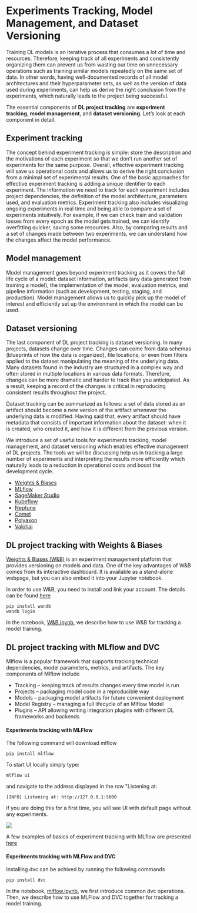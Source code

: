 # Experiments Tracking, Model Management, and Dataset Versioning

Training DL models is an iterative process that consumes a lot of time and resources. Therefore, keeping track of all experiments and consistently organizing them can prevent us from wasting our time on unnecessary operations such as training similar models repeatedly on the same set of data. In other words, having well-documented records of all model architectures and their hyperparameter sets, as well as the version of data used during experiments, can help us derive the right conclusion from the experiments, which naturally leads to the project being successful.

The essential components of **DL project tracking** are **experiment tracking**, **model management**, and **dataset versioning**. Let’s look at each component in detail.

## **Experiment tracking**

The concept behind experiment tracking is simple: store the description and the motivations of each experiment so that we don’t run another set of experiments for the same purpose. Overall, effective experiment tracking will save us operational costs and allows us to derive the right conclusion from a minimal set of experimental results. One of the basic approaches for effective experiment tracking is adding a unique identifier to each experiment. The information we need to track for each experiment includes project dependencies, the definition of the model architecture, parameters used, and evaluation metrics. Experiment tracking also includes visualizing ongoing experiments in real time and being able to compare a set of experiments intuitively. For example, if we can check train and validation losses from every epoch as the model gets trained, we can identify overfitting quicker, saving some resources. Also, by comparing results and a set of changes made between two experiments, we can understand how the changes affect the model performance.

## **Model management**

Model management goes beyond experiment tracking as it covers the full life cycle of a model: dataset information, artifacts (any data generated from training a model), the implementation of the model, evaluation metrics, and pipeline information (such as development, testing, staging, and production). Model management allows us to quickly pick up the model of interest and efficiently set up the environment in which the model can be used.

## **Dataset versioning**

The last component of DL project tracking is dataset versioning. In many projects, datasets change over time. Changes can come from data schemas (blueprints of how the data is organized), file locations, or even from filters applied to the dataset manipulating the meaning of the underlying data. Many datasets found in the industry are structured in a complex way and often stored in multiple locations in various data formats. Therefore, changes can be more dramatic and harder to track than you anticipated. As a result, keeping a record of the changes is critical in reproducing consistent results throughout the project.

Dataset tracking can be summarized as follows: a set of data stored as an artifact should become a new version of the artifact whenever the underlying data is modified. Having said that, every artifact should have metadata that consists of important information about the dataset: when it is created, who created it, and how it is different from the previous version.

We introduce a set of useful tools for experiments tracking, model management, and dataset versioning which enables effective management of DL projects. The tools we will be discussing help us in tracking a large number of experiments and interpreting the results more efficiently which naturally leads to a reduction in operational costs and boost the development cycle.

*	[Weights & Biases](https://wandb.ai/site/experiment-tracking)
*	[MLflow](https://mlflow.org/docs/latest/tracking.html)
*	[SageMaker Studio](https://aws.amazon.com/sagemaker/studio/)
*	[Kubeflow](https://www.kubeflow.org/)
*	[Neptune](https://neptune.ai/product)
*	[Comet](https://www.comet.ml/site/data-scientists/)
*	[Polyaxon](https://polyaxon.com/)
*	[Valohai](https://valohai.com/product/)

## DL project tracking with Weights & Biases

[Weights & Biases (W&B)](https://wandb.ai/site/experiment-tracking) is an experiment management platform that provides versioning on models and data. One of the key advantages of W&B comes from its interactive dashboard. It is available as a stand-alone webpage, but you can also embed it into your Jupyter notebook.

In order to use W&B, you need to install and link your account. The details can be found [here](https://docs.wandb.ai/quickstart)
```
pip install wandb
wandb login
```

In the notebook, [W&B.ipynb](https://github.com/PacktPublishing/Production-Ready-Applied-Deep-Learning/blob/main/Chapter_4/W%26B.ipynb), we describe how to use W&B for tracking a model training.

## DL project tracking with MLflow and DVC

Mlflow is a popular framework that supports tracking technical dependencies, model parameters, metrics, and artifacts. The key components of Mlflow include
*	Tracking – keeping track of results changes every time model is run
*	Projects – packaging model code in a reproducible way
*	Models – packaging model artifacts for future convenient deployment
*	Model Registry – managing a full lifecycle of an Mlflow Model
*	Plugins – API allowing writing integration plugins with different DL frameworks and backends

#### Experiments tracking with MLFlow

The following command will download mlflow

```
pip install mlflow
```

To start UI locally simply type:

```
mlflow ui
```

and navigate to the address displayed in the row "Listening at:

```
[INFO] Listening at: http://127.0.0.1:5000
```

if you are doing this for a first time, you will see UI with default page without any experiments. 

![](mlflow_ui.png)

A few examples of basics of experiment tracking with MLflow are presented [here](mlflow.ipynb) 

#### Experiments tracking with MLFlow and DVC

Installing dvc can be achived by running the following commands

```
pip install dvc
```

In the notebook, [mlflow.ipynb](dvc_mlflow.ipynb), we first introduce common dvc operations. Then, we describe how to use MLFlow and DVC together for tracking a model training.
